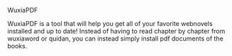 WuxiaPDF 

WuxiaPDF is a tool that will help you get all of your favorite webnovels installed and up to date! Instead of having to read chapter by chapter from wuxiaword or quidan, you can instead simply install pdf documents of the books. 
